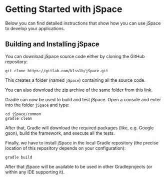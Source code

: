 # Getting Started with jSpace
Below you can find detailed instructions that show how you can use jSpace
to develop your applications.

## Building and Installing jSpace
You can download jSpace source code either by cloning the GitHub repository:

```
git clone https://gitlab.com/klsslb/jSpace.git
```

This creates a folder (named ```jSpace```) containing all the source code.

You can also download the zip archive of the same folder from this [link](https://gitlab.com/klsslb/jSpace/-/archive/master/jSpace-master.zip).

Gradle can now be used to build and test jSpace. Open a console and enter into the folder ```jSpace``` and type:

```
cd jSpace/common
gradle clean
```

After that, Gradle will download the required packages (like, e.g. Google gson), build the framework, and execute all the tests.

Finally, we have to install jSpace in the local Gradle repository (the precise location of this repository depends on your configuration):

```
gradle build
```

After that jSpace will be available to be used in other Gradleprojects (or within any IDE supporting it).
